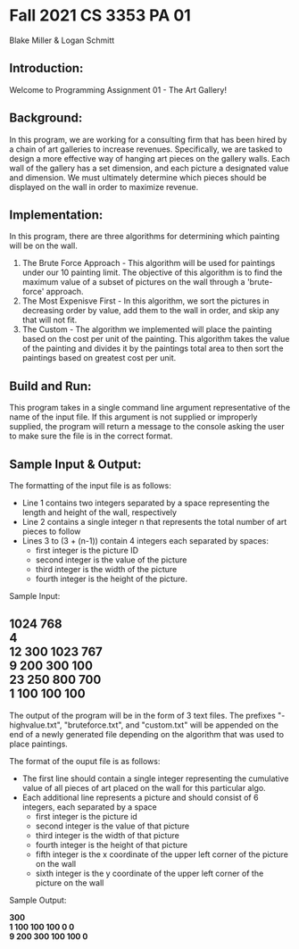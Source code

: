 # Fall 2021 CS 3353 PA 01
Blake Miller & Logan Schmitt

## Introduction:
Welcome to Programming Assignment 01 - The Art Gallery! 

## Background:
In this program, we are working for a consulting firm that has been hired by a chain of art galleries to increase revenues. Specifically, we are tasked to design a more effective way of hanging art pieces on the gallery walls. Each wall of the gallery has a set dimension, and each picture a designated value and dimension. We must ultimately determine which pieces should be displayed on the wall in order to maximize revenue.

## Implementation:
In this program, there are three algorithms for determining which painting will be on the wall. 
1. The Brute Force Approach - This algorithm will be used for paintings under our 10 painting limit. The objective of this algorithm is to find the maximum value of a subset of pictures on the wall through a 'brute-force' approach.
2. The Most Expenisve First - In this algorithm, we sort the pictures in decreasing order by value, add them to the wall in order, and skip any that will not fit.
3. The Custom - The algorithm we implemented will place the painting based on the cost per unit of the painting. This algorithm takes the value of the painting and divides it by the paintings total area to then sort the paintings based on greatest cost per unit.

## Build and Run:
This program takes in a single command line argument representative of the name of the input file. If this argument is not supplied or improperly supplied, the program will return a message to the console asking the user to make sure the file is in the correct format.

## Sample Input & Output:
The formatting of the input file is as follows:
* Line 1 contains two integers separated by a space representing the length and height of the wall, respectively 
* Line 2 contains a single integer n that represents the total number of art pieces to follow 
* Lines 3 to (3 + (n-1)) contain 4 integers each separated by spaces:
  * first integer is the picture ID 
  * second integer is the value of the picture 
  * third integer is the width of the picture 
  * fourth integer is the height of the picture.


Sample Input:

**1024 768   
4  
12 300 1023 767  
9 200 300 100  
23 250 800 700  
1 100 100 100**
---
The output of the program will be in the form of 3 text files. The prefixes "-highvalue.txt", "bruteforce.txt", and "custom.txt" will be appended on the end of a newly generated file depending on the algorithm that was used to place paintings.  

The format of the ouput file is as follows:  
* The first line should contain a single integer representing the cumulative value of all pieces of art placed on the wall for this particular algo. 
* Each additional line represents a picture and should consist of 6 integers, each separated by a space 
  * first integer is the picture id 
  * second integer is the value of that picture 
  * third integer is the width of that picture 
  * fourth integer is the height of that picture 
  * fifth integer is the x coordinate of the upper left corner of the picture on the wall 
  * sixth integer is the y coordinate of the upper left corner of the picture on the wall
  
Sample Output:

**300  
1 100 100 100 0 0  
9 200 300 100 100 0**  
